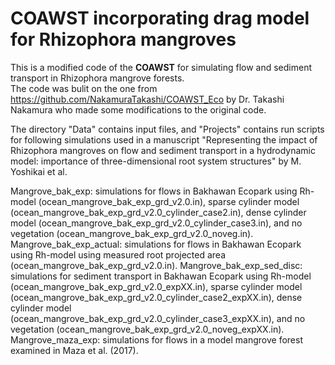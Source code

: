 # COAWST incorporating drag model for Rhizophora mangroves

This is a modified code of the **COAWST** for simulating flow and sediment transport in Rhizophora mangrove forests.  
The code was bulit on the one from <https://github.com/NakamuraTakashi/COAWST_Eco> by Dr. Takashi Nakamura who made some modifications to the original code.  

The directory "Data" contains input files, and "Projects" contains run scripts for following simulations used in a manuscript "Representing the impact of Rhizophora mangroves on flow and sediment transport in a hydrodynamic model: importance of three-dimensional root system structures" by M. Yoshikai et al.

Mangrove_bak_exp: simulations for flows in Bakhawan Ecopark using Rh-model (ocean_mangrove_bak_exp_grd_v2.0.in), sparse cylinder model (ocean_mangrove_bak_exp_grd_v2.0_cylinder_case2.in), dense cylinder model (ocean_mangrove_bak_exp_grd_v2.0_cylinder_case3.in), and no vegetation (ocean_mangrove_bak_exp_grd_v2.0_noveg.in).
Mangrove_bak_exp_actual: simulations for flows in Bakhawan Ecopark using Rh-model using measured root projected area (ocean_mangrove_bak_exp_grd_v2.0.in).
Mangrove_bak_exp_sed_disc: simulations for sediment transport in Bakhawan Ecopark using Rh-model (ocean_mangrove_bak_exp_grd_v2.0_expXX.in), sparse cylinder model (ocean_mangrove_bak_exp_grd_v2.0_cylinder_case2_expXX.in), dense cylinder model (ocean_mangrove_bak_exp_grd_v2.0_cylinder_case3_expXX.in), and no vegetation (ocean_mangrove_bak_exp_grd_v2.0_noveg_expXX.in).
Mangrove_maza_exp: simulations for flows in a model mangrove forest examined in Maza et al. (2017).
